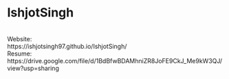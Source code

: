 # IshjotSingh
<br>
Website:
<br>
https://ishjotsingh97.github.io/IshjotSingh/
<br>
Resume:
<br>
https://drive.google.com/file/d/1BdBfwBDAMhniZR8JoFE9CkJ_Me9kW3QJ/view?usp=sharing



